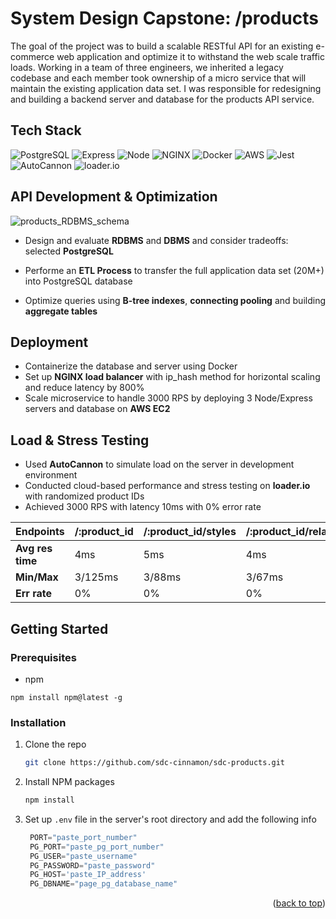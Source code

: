 <div id="top"></div>

# System Design Capstone: /products

The goal of the project was to build a scalable RESTful API for an existing e-commerce web application and optimize it to withstand the web scale traffic loads. Working in a team of three engineers, we inherited a legacy codebase and each member took ownership of a micro service that will maintain the existing application data set. I was responsible for redesigning and building a backend server and database for the products API service.

## Tech Stack

![PostgreSQL](https://img.shields.io/badge/-PostgreSQL-0064a5?logo=postgresql&logoColor=white&style=for-the-badge)
![Express](https://img.shields.io/badge/-Express-DCDCDC?logo=express&logoColor=black&style=for-the-badge)
![Node](https://img.shields.io/badge/-Node-9ACD32?logo=node.js&logoColor=white&style=for-the-badge)
![NGINX](https://img.shields.io/badge/-NGINX-009900?logo=nginx&logoColor=white&style=for-the-badge)
![Docker](https://img.shields.io/badge/-Docker-2496ED?logo=docker&logoColor=white&style=for-the-badge)
![AWS](https://img.shields.io/badge/-AWS-232F3E?logo=amazonaws&logoColor=white&style=for-the-badge)
![Jest](https://img.shields.io/badge/-Jest-C21325?logo=jest&logoColor=white&style=for-the-badge)
![AutoCannon](https://img.shields.io/badge/-AutoCannon-696969?logo=autocannon&logoColor=white&style=for-the-badge)
![loader.io](https://img.shields.io/badge/-loader.io-6495ED?logo=loader.io&logoColor=white&style=for-the-badge)

## API Development & Optimization

![products_RDBMS_schema](https://user-images.githubusercontent.com/73789849/168510611-08500d28-2e0f-49c5-8a4a-a936bbd32c07.png)

- Design and evaluate **RDBMS** and **DBMS** and consider tradeoffs: selected **PostgreSQL**

- Performe an **ETL Process** to transfer the full application data set (20M+) into PostgreSQL database

- Optimize queries using **B-tree indexes**, **connecting pooling** and building **aggregate tables**

## Deployment

- Containerize the database and server using Docker
- Set up **NGINX load balancer** with ip_hash method for horizontal scaling and reduce latency by 800%
- Scale microservice to handle 3000 RPS by deploying 3 Node/Express servers and database on **AWS EC2**

## Load & Stress Testing

- Used **AutoCannon** to simulate load on the server in development environment
- Conducted cloud-based performance and stress testing on **loader.io** with randomized product IDs
- Achieved 3000 RPS with latency 10ms with 0% error rate 

| Endpoints  | /:product_id  | /:product_id/styles | /:product_id/related |
| ------------- | ------------- | ------------- | ------------- |
| **Avg res time**  | 4ms  | 5ms  | 4ms  |
| **Min/Max**  | 3/125ms  | 3/88ms  | 3/67ms  |
| **Err rate**  | 0%  | 0%   | 0%  |

## Getting Started

### Prerequisites
- npm
```
npm install npm@latest -g
```

### Installation 

1. Clone the repo
   ```sh
   git clone https://github.com/sdc-cinnamon/sdc-products.git
   ```
3. Install NPM packages
   ```sh
   npm install
   ```
4. Set up `.env` file in the server's root directory and add the following info
   ```js 
    PORT="paste_port_number"
    PG_PORT="paste_pg_port_number"
    PG_USER="paste_username"
    PG_PASSWORD="paste_password"
    PG_HOST='paste_IP_address'
    PG_DBNAME="page_pg_database_name"
   ```

<p align="right">(<a href="#top">back to top</a>)</p>
